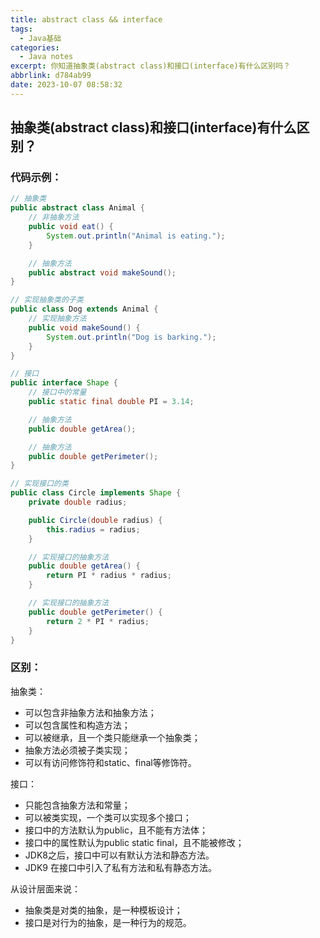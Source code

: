 ```yaml
---
title: abstract class && interface
tags:
  - Java基础
categories:
  - Java notes
excerpt: 你知道抽象类(abstract class)和接口(interface)有什么区别吗？
abbrlink: d784ab99
date: 2023-10-07 08:58:32
---
```


## 抽象类(abstract class)和接口(interface)有什么区别？

### 代码示例：

```java
// 抽象类
public abstract class Animal {
    // 非抽象方法
    public void eat() {
        System.out.println("Animal is eating.");
    }

    // 抽象方法
    public abstract void makeSound();
}

// 实现抽象类的子类
public class Dog extends Animal {
    // 实现抽象方法
    public void makeSound() {
        System.out.println("Dog is barking.");
    }
}

// 接口
public interface Shape {
    // 接口中的常量
    public static final double PI = 3.14;

    // 抽象方法
    public double getArea();

    // 抽象方法
    public double getPerimeter();
}

// 实现接口的类
public class Circle implements Shape {
    private double radius;

    public Circle(double radius) {
        this.radius = radius;
    }

    // 实现接口的抽象方法
    public double getArea() {
        return PI * radius * radius;
    }

    // 实现接口的抽象方法
    public double getPerimeter() {
        return 2 * PI * radius;
    }
}
```

### 区别：

抽象类：

- 可以包含非抽象方法和抽象方法；
- 可以包含属性和构造方法；
- 可以被继承，且一个类只能继承一个抽象类；
- 抽象方法必须被子类实现；
- 可以有访问修饰符和static、final等修饰符。

接口：

- 只能包含抽象方法和常量；
- 可以被类实现，一个类可以实现多个接口；
- 接口中的方法默认为public，且不能有方法体；
- 接口中的属性默认为public static final，且不能被修改；
- JDK8之后，接口中可以有默认方法和静态方法。
- JDK9 在接⼝中引⼊了私有⽅法和私有静态⽅法。

从设计层面来说：

- 抽象类是对类的抽象，是一种模板设计；
- 接口是对行为的抽象，是一种行为的规范。
